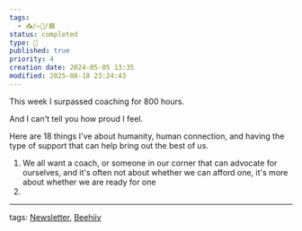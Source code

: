 ```yaml
---
tags:
  - 📥️/✍🏻/🟩
status: completed
type: 🌈
published: true
priority: 4
creation date: 2024-05-05 13:35
modified: 2025-08-18 23:24:43
---
```

This week I surpassed coaching for 800 hours. 

And I can't tell you how proud I feel. 



Here are 18 things I've about humanity, human connection, and having the type of support that can help bring out the best of us.

1. We all want a coach, or someone in our corner that can advocate for ourselves, and it's often not about whether we can afford one, it's more about whether we are ready for one
2. 



---
tags: [Newsletter](newsletter), [Beehiiv](beehiiv)